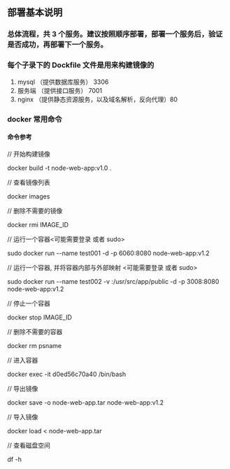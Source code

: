 ## 部署基本说明

### 总体流程，共 3 个服务。建议按照顺序部署，部署一个服务后，验证是否成功，再部署下一个服务。

### 每个子录下的 Dockfile 文件是用来构建镜像的

1. mysql （提供数据库服务） 3306
2. 服务端 （提供接口服务） 7001
3. nginx （提供静态资源服务，以及域名解析，反向代理）80

### docker 常用命令

#### 命令参考

// 开始构建镜像

docker build -t node-web-app:v1.0 .

// 查看镜像列表

docker images

// 删除不需要的镜像

docker rmi IMAGE_ID

// 运行一个容器<可能需要登录 或者 sudo>

sudo docker run --name test001 -d -p 6060:8080 node-web-app:v1.2

// 运行一个容器, 并将容器内部与外部映射 <可能需要登录 或者 sudo>

sudo docker run --name test002 -v :/usr/src/app/public -d -p 3008:8080 node-web-app:v1.2

// 停止一个容器

docker stop IMAGE_ID

// 删除不需要的容器

docker rm psname

// 进入容器

docker exec -it d0ed56c70a40 /bin/bash

// 导出镜像

docker save -o node-web-app.tar node-web-app:v1.2

// 导入镜像

docker load < node-web-app.tar

// 查看磁盘空间

df -h

